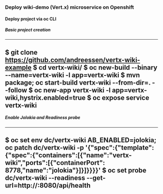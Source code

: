 ### Deploy wiki-demo (Vert.x) microservice on Openshift
#### Deploy project via oc CLI

##### Basic project creation

----
$ git clone https://github.com/andreessen/vertx-wiki-example
$ cd vertx-wiki/
$ oc new-build --binary --name=vertx-wiki -l app=vertx-wiki
$ mvn package; oc start-build vertx-wiki --from-dir=. --follow
$ oc new-app vertx-wiki -l app=vertx-wiki,hystrix.enabled=true
$ oc expose service vertx-wiki
----

##### Enable Jolokia and Readiness probe

----
$ oc set env dc/vertx-wiki AB_ENABLED=jolokia; oc patch dc/vertx-wiki -p '{"spec":{"template":{"spec":{"containers":[{"name":"vertx-wiki","ports":[{"containerPort": 8778,"name":"jolokia"}]}]}}}}'
$ oc set probe dc/vertx-wiki --readiness --get-url=http://:8080/api/health
----